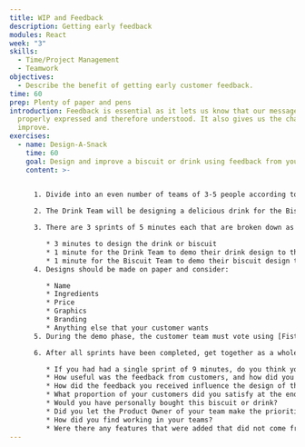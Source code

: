 ```yaml
---
title: WIP and Feedback
description: Getting early feedback
modules: React
week: "3"
skills:
  - Time/Project Management
  - Teamwork
objectives:
  - Describe the benefit of getting early customer feedback.
time: 60
prep: Plenty of paper and pens
introduction: Feedback is essential as it lets us know that our message has been
  properly expressed and therefore understood. It also gives us the chance to
  improve.
exercises:
  - name: Design-A-Snack
    time: 60
    goal: Design and improve a biscuit or drink using feedback from your customers.
    content: >-
      

      1. Divide into an even number of teams of 3-5 people according to the [spreadsheet from prep](https://docs.google.com/spreadsheets/d/1k__Tgn8SxuoO1VWLQ4sVPqRo2BHdUxJzfc8kGpSLhe0/edit#gid=0) that was posted on your Slack channel.  One person from each team is the Product Owner. One person in the session is the Facilitator and makes sure that all teams are following the schedule below.

      2. The Drink Team will be designing a delicious drink for the Biscuit Team, who will be designing a wonderful biscuit for the Drink Team.

      3. There are 3 sprints of 5 minutes each that are broken down as follows.

         * 3 minutes to design the drink or biscuit
         * 1 minute for the Drink Team to demo their drink design to the Biscuit Team and get feedback
         * 1 minute for the Biscuit Team to demo their biscuit design to the Drink Team and get feedback
      4. Designs should be made on paper and consider:

         * Name
         * Ingredients
         * Price
         * Graphics
         * Branding
         * Anything else that your customer wants
      5. During the demo phase, the customer team must vote using [Fist to Five](https://www.lucidmeetings.com/glossary/fist-five) where each customer holds their fist with more fingers the more they like it. The product owner should record the total votes from their customers, and then ask for feedback (but you only have one minute for demo + feedback)

      6. After all sprints have been completed, get together as a whole cohort and consider the following questions:

         * If you had had a single sprint of 9 minutes, do you think your customers would have liked your snack as much?
         * How useful was the feedback from customers, and how did you improve the feedback asked for from each round?
         * How did the feedback you received influence the design of the snack?
         * What proportion of your customers did you satisfy at the end?
         * Would you have personally bought this biscuit or drink?
         * Did you let the Product Owner of your team make the prioritisation decisions? Why?
         * How did you find working in your teams?
         * Were there any features that were added that did not come from customer feedback?
---
```


